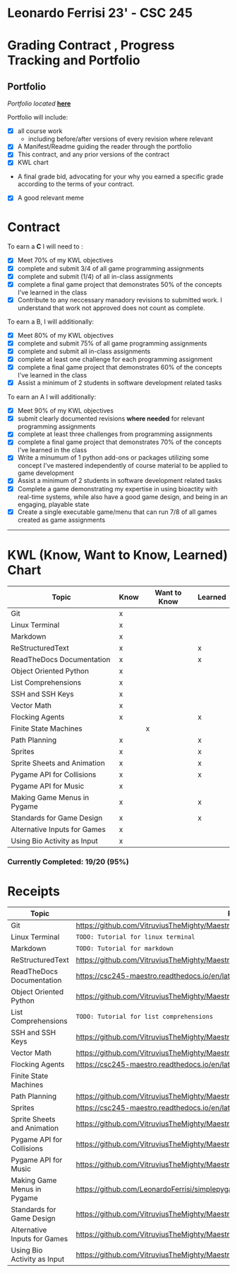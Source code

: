 # Leonardo Ferrisi 23' - CSC 245
# Grading Contract , Progress Tracking and Portfolio

## Portfolio

*Portfolio located* [**here**](../portfolio.md)

Portfolio will include:

* [x] all course work
  * including before/after versions of every revision where relevant
* [x] A Manifest/Readme guiding the reader through the portfolio
* [x] This contract, and any prior versions of the contract
* [x] KWL chart
* A final grade bid, advocating for your why you earned a specific grade according to the terms of your contract.
* [x] A good relevant meme

# **Contract**

To earn a **C** I will need to :

- [x] Meet 70% of my KWL objectives
- [x] complete and submit 3/4 of all game programming assignments 
- [x] complete and submit (1/4) of all in-class assignments 
- [x] complete a final game project that demonstrates 50% of the concepts I've learned in the class
- [x] Contribute to any neccessary manadory revisions to submitted work. I understand that work not approved does not count as complete.
  
To earn a B, I will additionally:

- [x] Meet 80% of my KWL objectives
- [x] complete and submit 75% of all game programming assignments
- [x] complete and submit all in-class assignments  
- [x] complete at least one challenge for each programming assignment
- [x] complete a final game project that demonstrates 60% of the concepts I've learned in the class
- [x] Assist a minimum of 2 students in software development related tasks

To earn an A I will additionally:

- [x] Meet 90% of my KWL objectives
- [x] submit clearly documented revisions **where needed** for relevant programming assignments
- [x] complete at least three challenges from programming assignments
- [x] complete a final game project that demonstrates 70% of the concepts I've learned in the class
- [x] Write a minumum of 1 python add-ons or packages utilizing some concept I've mastered independently of course material to be applied to game development
- [x] Assist a minimum of 2 students in software development related tasks
- [x] Complete a game demonstrating my expertise in using bioactity with real-time systems, while also have a good game design, and being in an engaging, playable state 
- [x] Create a single executable game/menu that can run 7/8 of all games created as game assignments
---

# KWL (Know, Want to Know, Learned) Chart

| Topic                       | Know    | Want to Know | Learned |
| ----------------------------| ------- | ------------ | ------- |
| Git                         |    x    |              |         |
| Linux  Terminal             |    x    |              |         |
| Markdown                    |    x    |              |         |
| ReStructuredText            |    x    |              |    x    |
| ReadTheDocs Documentation   |    x    |              |    x    |
| Object Oriented Python      |    x    |              |         |
| List Comprehensions         |    x    |              |         |
| SSH and SSH Keys            |    x    |              |         |
| Vector Math                 |    x    |              |         |
| Flocking Agents             |    x    |              |    x    |
| Finite State Machines       |         |       x      |         |
| Path Planning               |    x    |              |    x    |
| Sprites                     |    x    |              |    x    |
| Sprite Sheets and Animation |    x    |              |    x    |
| Pygame API for Collisions   |    x    |              |    x    |
| Pygame API for Music        |    x    |              |         |
| Making Game Menus in Pygame |    x    |              |    x    |
| Standards for Game Design   |    x    |              |    x    |
| Alternative Inputs for Games|    x    |              |         |
| Using Bio Activity as Input |    x    |              |         |

### Currently Completed: 19/20 (**95%**)

# Receipts

| Topic                       |                  Receipt                                             |
| ----------------------------|----------------------------------------------------------------------|
| Git                         |    https://github.com/VitruviusTheMighty/Maestro                     |
| Linux  Terminal             |              `TODO: Tutorial for linux terminal`                     |
| Markdown                    |             `TODO: Tutorial for markdown`                            |
| ReStructuredText            | https://github.com/VitruviusTheMighty/Maestro/tree/main/docs/source  |
| ReadTheDocs Documentation   | https://csc245-maestro.readthedocs.io/en/latest/                     |
| Object Oriented Python      | https://github.com/VitruviusTheMighty/Maestro/blob/main/maestro.py   |
| List Comprehensions         |            `TODO: Tutorial for list comprehensions`                  |
| SSH and SSH Keys            | https://github.com/VitruviusTheMighty/Maestro/commits/main           |
| Vector Math                 |https://github.com/VitruviusTheMighty/Maestro/blob/main/portfolio/testing/steering/steer_demo.py |
| Flocking Agents             |https://csc245-maestro.readthedocs.io/en/latest/flocking.html         |
| Finite State Machines       |                                                                      |
| Path Planning               |https://github.com/VitruviusTheMighty/Maestro/tree/main/portfolio/projects/project-7-astar|
| Sprites                     |https://csc245-maestro.readthedocs.io/en/latest/joust.html            |
| Sprite Sheets and Animation |https://github.com/VitruviusTheMighty/Maestro/tree/main/portfolio/projects/project-4-joust|
| Pygame API for Collisions   |https://github.com/VitruviusTheMighty/Maestro/tree/main/portfolio/projects/project-3-collisions|
| Pygame API for Music        |https://github.com/VitruviusTheMighty/Maestro/blob/main/maestro.py|
| Making Game Menus in Pygame |https://github.com/LeonardoFerrisi/simplepygamemenus-gitrepo|
| Standards for Game Design   |https://github.com/VitruviusTheMighty/Maestro/blob/main/maestro.py|
| Alternative Inputs for Games|https://github.com/VitruviusTheMighty/Maestro/blob/main/game-jam/CTRL.py|
| Using Bio Activity as Input |https://github.com/VitruviusTheMighty/Maestro/blob/main/game-jam/espr.py|
